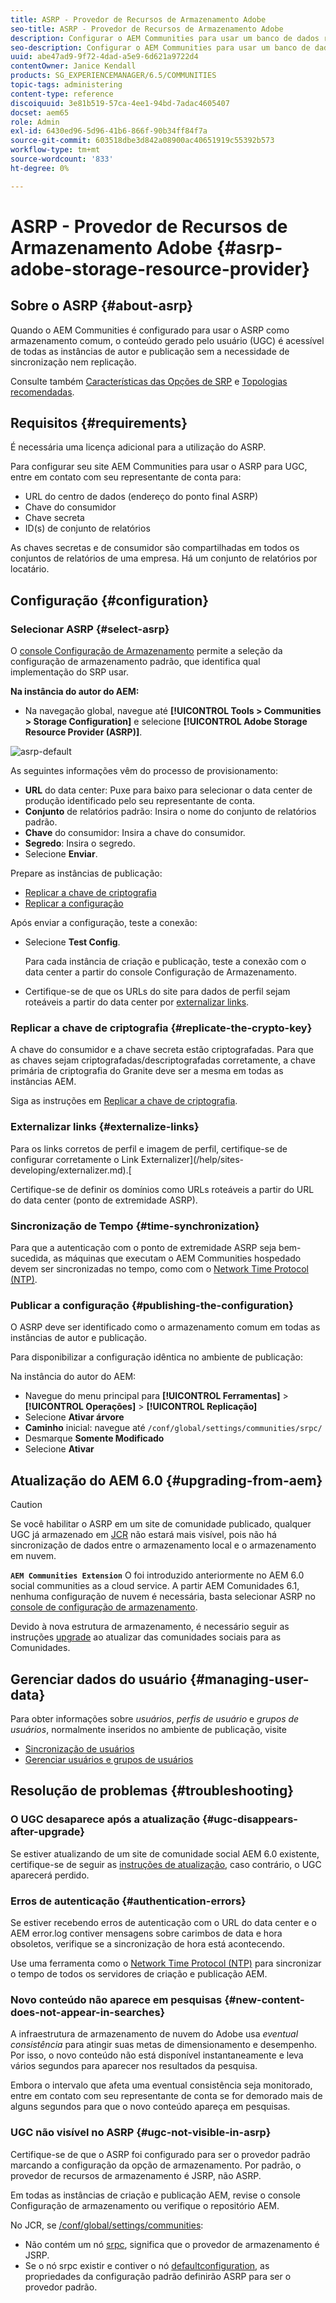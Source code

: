 ```yaml
---
title: ASRP - Provedor de Recursos de Armazenamento Adobe
seo-title: ASRP - Provedor de Recursos de Armazenamento Adobe
description: Configurar o AEM Communities para usar um banco de dados relacional como armazenamento comum
seo-description: Configurar o AEM Communities para usar um banco de dados relacional como armazenamento comum
uuid: abe47ad9-9f72-4dad-a5e9-6d621a9722d4
contentOwner: Janice Kendall
products: SG_EXPERIENCEMANAGER/6.5/COMMUNITIES
topic-tags: administering
content-type: reference
discoiquuid: 3e81b519-57ca-4ee1-94bd-7adac4605407
docset: aem65
role: Admin
exl-id: 6430ed96-5d96-41b6-866f-90b34ff84f7a
source-git-commit: 603518dbe3d842a08900ac40651919c55392b573
workflow-type: tm+mt
source-wordcount: '833'
ht-degree: 0%

---
```


# ASRP - Provedor de Recursos de Armazenamento Adobe {#asrp-adobe-storage-resource-provider}

## Sobre o ASRP {#about-asrp}

Quando o AEM Communities é configurado para usar o ASRP como armazenamento comum, o conteúdo gerado pelo usuário (UGC) é acessível de todas as instâncias de autor e publicação sem a necessidade de sincronização nem replicação.

Consulte também [Características das Opções de SRP](/help/communities/working-with-srp.md#characteristics-of-srp-options) e [Topologias recomendadas](/help/communities/topologies.md).

## Requisitos {#requirements}

É necessária uma licença adicional para a utilização do ASRP.

Para configurar seu site AEM Communities para usar o ASRP para UGC, entre em contato com seu representante de conta para:

* URL do centro de dados (endereço do ponto final ASRP)
* Chave do consumidor
* Chave secreta
* ID(s) de conjunto de relatórios

As chaves secretas e de consumidor são compartilhadas em todos os conjuntos de relatórios de uma empresa. Há um conjunto de relatórios por locatário.

## Configuração {#configuration}

### Selecionar ASRP {#select-asrp}

O [console Configuração de Armazenamento](/help/communities/srp-config.md) permite a seleção da configuração de armazenamento padrão, que identifica qual implementação do SRP usar.

**Na instância do autor do AEM:**

* Na navegação global, navegue até **[!UICONTROL Tools > Communities > Storage Configuration]** e selecione **[!UICONTROL Adobe Storage Resource Provider (ASRP)]**.

![asrp-default](assets/asrp-default.png)

As seguintes informações vêm do processo de provisionamento:

* **URL** do data center: Puxe para baixo para selecionar o data center de produção identificado pelo seu representante de conta.
* **Conjunto** de relatórios padrão: Insira o nome do conjunto de relatórios padrão.
* **Chave** do consumidor: Insira a chave do consumidor.
* **Segredo**: Insira o segredo.
* Selecione **Enviar**.

Prepare as instâncias de publicação:

* [Replicar a chave de criptografia](#replicate-the-crypto-key)
* [Replicar a configuração](#publishing-the-configuration)

Após enviar a configuração, teste a conexão:

* Selecione **Test Config**.

   Para cada instância de criação e publicação, teste a conexão com o data center a partir do console Configuração de Armazenamento.

* Certifique-se de que os URLs do site para dados de perfil sejam roteáveis a partir do data center por [externalizar links](#externalize-links).

### Replicar a chave de criptografia {#replicate-the-crypto-key}

A chave do consumidor e a chave secreta estão criptografadas. Para que as chaves sejam criptografadas/descriptografadas corretamente, a chave primária de criptografia do Granite deve ser a mesma em todas as instâncias AEM.

Siga as instruções em [Replicar a chave de criptografia](/help/communities/deploy-communities.md#replicate-the-crypto-key).

### Externalizar links {#externalize-links}

Para os links corretos de perfil e imagem de perfil, certifique-se de configurar corretamente o Link Externalizer](/help/sites-developing/externalizer.md).[

Certifique-se de definir os domínios como URLs roteáveis a partir do URL do data center (ponto de extremidade ASRP).

### Sincronização de Tempo {#time-synchronization}

Para que a autenticação com o ponto de extremidade ASRP seja bem-sucedida, as máquinas que executam o AEM Communities hospedado devem ser sincronizadas no tempo, como com o [Network Time Protocol (NTP)](https://www.ntp.org/).

### Publicar a configuração {#publishing-the-configuration}

O ASRP deve ser identificado como o armazenamento comum em todas as instâncias de autor e publicação.

Para disponibilizar a configuração idêntica no ambiente de publicação:

Na instância do autor do AEM:

* Navegue do menu principal para **[!UICONTROL Ferramentas]** > **[!UICONTROL Operações]** > **[!UICONTROL Replicação]**
* Selecione **Ativar árvore**
* **Caminho** inicial: navegue até  `/conf/global/settings/communities/srpc/`
* Desmarque **Somente Modificado**
* Selecione **Ativar**

## Atualização do AEM 6.0 {#upgrading-from-aem}

>[!CAUTION]
>
>Se você habilitar o ASRP em um site de comunidade publicado, qualquer UGC já armazenado em [JCR](/help/communities/jsrp.md) não estará mais visível, pois não há sincronização de dados entre o armazenamento local e o armazenamento em nuvem.

**`AEM Communities Extension`** O foi introduzido anteriormente no AEM 6.0 social communities as a cloud service. A partir AEM Comunidades 6.1, nenhuma configuração de nuvem é necessária, basta selecionar ASRP no [console de configuração de armazenamento](/help/communities/srp-config.md).

Devido à nova estrutura de armazenamento, é necessário seguir as instruções [upgrade](/help/communities/upgrade.md#adobe-cloud-storage) ao atualizar das comunidades sociais para as Comunidades.

## Gerenciar dados do usuário {#managing-user-data}

Para obter informações sobre *usuários*, *perfis de usuário* e *grupos de usuários*, normalmente inseridos no ambiente de publicação, visite

* [Sincronização de usuários](/help/communities/sync.md)
* [Gerenciar usuários e grupos de usuários](/help/communities/users.md)

## Resolução de problemas {#troubleshooting}

### O UGC desaparece após a atualização {#ugc-disappears-after-upgrade}

Se estiver atualizando de um site de comunidade social AEM 6.0 existente, certifique-se de seguir as [instruções de atualização](/help/communities/upgrade.md#adobe-cloud-storage), caso contrário, o UGC aparecerá perdido.

### Erros de autenticação {#authentication-errors}

Se estiver recebendo erros de autenticação com o URL do data center e o AEM error.log contiver mensagens sobre carimbos de data e hora obsoletos, verifique se a sincronização de hora está acontecendo.

Use uma ferramenta como o [Network Time Protocol (NTP)](https://www.ntp.org/) para sincronizar o tempo de todos os servidores de criação e publicação AEM.

### Novo conteúdo não aparece em pesquisas {#new-content-does-not-appear-in-searches}

A infraestrutura de armazenamento de nuvem do Adobe usa *eventual consistência* para atingir suas metas de dimensionamento e desempenho. Por isso, o novo conteúdo não está disponível instantaneamente e leva vários segundos para aparecer nos resultados da pesquisa.

Embora o intervalo que afeta uma eventual consistência seja monitorado, entre em contato com seu representante de conta se for demorado mais de alguns segundos para que o novo conteúdo apareça em pesquisas.

### UGC não visível no ASRP {#ugc-not-visible-in-asrp}

Certifique-se de que o ASRP foi configurado para ser o provedor padrão marcando a configuração da opção de armazenamento. Por padrão, o provedor de recursos de armazenamento é JSRP, não ASRP.

Em todas as instâncias de criação e publicação AEM, revise o console Configuração de armazenamento ou verifique o repositório AEM.

No JCR, se [/conf/global/settings/communities](https://localhost:4502/crx/de/index.jsp#/etc/socialconfig/):

* Não contém um nó [srpc](https://localhost:4502/crx/de/index.jsp#/conf/global/settings/communities/srp), significa que o provedor de armazenamento é JSRP.
* Se o nó srpc existir e contiver o nó [defaultconfiguration](https://localhost:4502/crx/de/index.jsp#/conf/global/settings/communities/srp/defaultconfiguration), as propriedades da configuração padrão definirão ASRP para ser o provedor padrão.
